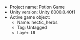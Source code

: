 <!-- UNITY CODE ASSIST INSTRUCTIONS START -->
- Project name: Potion Game
- Unity version: Unity 6000.0.40f1
- Active game object:
  - Name: hectic_herbs
  - Tag: Untagged
  - Layer: UI
<!-- UNITY CODE ASSIST INSTRUCTIONS END -->